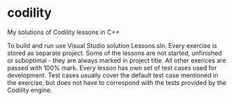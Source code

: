 # codility
My solutions of Codility lessons in C++

To build and run use Visual Studio solution Lessons.sln. 
Every exercise is stored as separate project. 
Some of the lessons are not started, unfinished or suboptimal - they are always marked in project title. All other exerices are passed with 100% mark.
Every lesson has own set of test cases used for development. Test cases usually cover the default test case mentioned in the exercise, but does not have to correspond with the tests provided by the Codility engine. 

